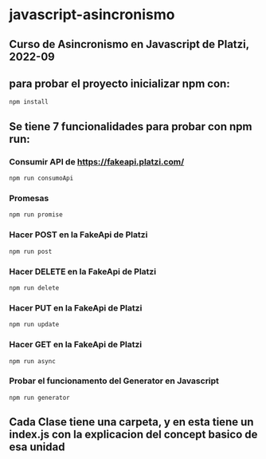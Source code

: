 # javascript-asincronismo
## Curso de Asincronismo en Javascript de Platzi, 2022-09
## para probar el proyecto inicializar npm con:

```
npm install
```

## Se tiene 7 funcionalidades para probar con npm run:

### Consumir API de https://fakeapi.platzi.com/
```
npm run consumoApi
```

### Promesas
```
npm run promise
```

### Hacer POST en la FakeApi de Platzi
```
npm run post
```

### Hacer DELETE en la FakeApi de Platzi
```
npm run delete
```

### Hacer PUT en la FakeApi de Platzi
```
npm run update
```

### Hacer GET en la FakeApi de Platzi
```
npm run async
```

### Probar el funcionamento del Generator en Javascript
```
npm run generator
```

## Cada Clase tiene una carpeta, y en esta tiene un index.js con la explicacion del concept basico de esa unidad